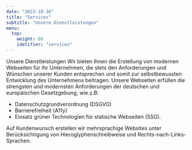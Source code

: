 ```yaml
---
date: "2023-10-16"
title: "Services"
subtitle: "Unsere Dienstleistungen"
menu:
  top:
    weight: 60
    idetifier: "services"
---
```


Unsere Dienstleistungen
Wir bieten Ihnen die Erstellung von modernen Webseiten für Ihr Unternehmen, die stets den Anforderungen und Wünschen unserer Kunden entsprechen und somit zur selbstbewussten Entwicklung des Unternehmens beitragen. Unsere Webseiten erfüllen die strengsten und modernsten Anforderungen der deutschen und europäischen Gesetzgebung, wie z.B:

- Datenschutzgrundverordnung (DSGVO)
- Barrierefreiheit (A11y)
- Einsatz grüner Technologien für statische Webseiten (SSG).

Auf Kundenwunsch erstellen wir mehrsprachige Websites unter Berücksichtigung von Hieroglyphenschreibweise und Rechts-nach-Links-Sprachen.
